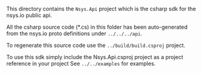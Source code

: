 This directory contains the `Nsys.Api` project which is the csharp sdk for the nsys.io public api.

All the csharp source code (*.cs) in this folder has been auto-generated from the nsys.io proto definitions under `../../../api`.

To regenerate this source code use the `../build/build.csproj` project.

To use this sdk simply include the Nsys.Api.csproj project as a project reference in your project
See `../../examples` for examples.